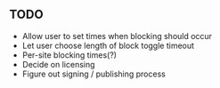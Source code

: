 ## TODO

* Allow user to set times when blocking should occur
* Let user choose length of block toggle timeout
* Per-site blocking times(?)
* Decide on licensing
* Figure out signing / publishing process
